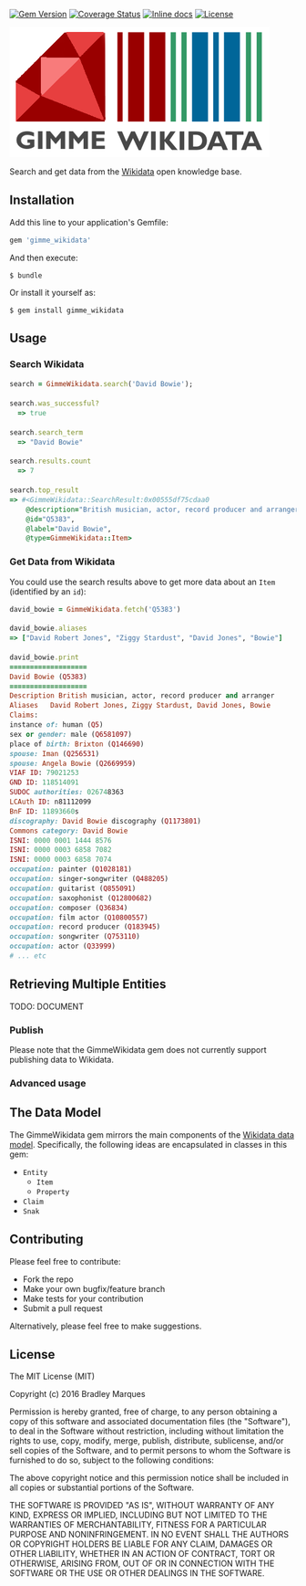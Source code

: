 [![Gem Version](http://img.shields.io/gem/v/gimme_wikidata.svg?style=flat-square)](https://rubygems.org/gems/gimme_wikidata)
[![Coverage Status](https://coveralls.io/repos/github/bradleymarques/gimme_wikidata/badge.svg?branch=master)](https://coveralls.io/github/bradleymarques/gimme_wikidata?branch=master)
[![Inline docs](http://inch-ci.org/github/bradleymarques/gimme_wikidata.svg?branch=master)](http://inch-ci.org/github/bradleymarques/gimme_wikidata)
[![License](http://img.shields.io/:license-mit-blue.svg?style=flat-square)](http://bradleymarques.mit-license.org)

![alt text](https://raw.githubusercontent.com/bradleymarques/gimme_wikidata/master/img/gimme_wikidata_logo.png "Gimme Wikidata")

Search and get data from the [Wikidata](https://www.wikidata.org/wiki/Wikidata:Main_Page) open knowledge base.

## Installation

Add this line to your application's Gemfile:

```ruby
gem 'gimme_wikidata'
```

And then execute:

    $ bundle

Or install it yourself as:

    $ gem install gimme_wikidata

## Usage

### Search Wikidata

```ruby
search = GimmeWikidata.search('David Bowie');

search.was_successful?
  => true

search.search_term
  => "David Bowie"

search.results.count
  => 7

search.top_result
=> #<GimmeWikidata::SearchResult:0x00555df75cdaa0
    @description="British musician, actor, record producer and arranger",
    @id="Q5383",
    @label="David Bowie",
    @type=GimmeWikidata::Item>
```

### Get Data from Wikidata

You could use the search results above to get more data about an `Item` (identified by an `id`):

```ruby
david_bowie = GimmeWikidata.fetch('Q5383')

david_bowie.aliases
=> ["David Robert Jones", "Ziggy Stardust", "David Jones", "Bowie"]

david_bowie.print
===================
David Bowie (Q5383)
===================
Description British musician, actor, record producer and arranger
Aliases   David Robert Jones, Ziggy Stardust, David Jones, Bowie
Claims:
instance of: human (Q5)
sex or gender: male (Q6581097)
place of birth: Brixton (Q146690)
spouse: Iman (Q256531)
spouse: Angela Bowie (Q2669959)
VIAF ID: 79021253
GND ID: 118514091
SUDOC authorities: 026748363
LCAuth ID: n81112099
BnF ID: 11893660s
discography: David Bowie discography (Q1173801)
Commons category: David Bowie
ISNI: 0000 0001 1444 8576
ISNI: 0000 0003 6858 7082
ISNI: 0000 0003 6858 7074
occupation: painter (Q1028181)
occupation: singer-songwriter (Q488205)
occupation: guitarist (Q855091)
occupation: saxophonist (Q12800682)
occupation: composer (Q36834)
occupation: film actor (Q10800557)
occupation: record producer (Q183945)
occupation: songwriter (Q753110)
occupation: actor (Q33999)
# ... etc

```

## Retrieving Multiple Entities

TODO: DOCUMENT

### Publish

Please note that the GimmeWikidata gem does not currently support publishing data to Wikidata.

### Advanced usage

## The Data Model

The GimmeWikidata gem mirrors the main components of the [Wikidata data model](https://www.mediawiki.org/wiki/Wikibase/DataModel/Primer).  Specifically, the following ideas are encapsulated in classes in this gem:

+ `Entity`
  + `Item`
  + `Property`
+ `Claim`
+ `Snak`

## Contributing

Please feel free to contribute:

+ Fork the repo
+ Make your own bugfix/feature branch
+ Make tests for your contribution
+ Submit a pull request

Alternatively, please feel free to make suggestions.

## License

The MIT License (MIT)

Copyright (c) 2016 Bradley Marques

Permission is hereby granted, free of charge, to any person obtaining a copy of this software and associated documentation files (the "Software"), to deal in the Software without restriction, including without limitation the rights to use, copy, modify, merge, publish, distribute, sublicense, and/or sell copies of the Software, and to permit persons to whom the Software is furnished to do so, subject to the following conditions:

The above copyright notice and this permission notice shall be included in all copies or substantial portions of the Software.

THE SOFTWARE IS PROVIDED "AS IS", WITHOUT WARRANTY OF ANY KIND, EXPRESS OR IMPLIED, INCLUDING BUT NOT LIMITED TO THE WARRANTIES OF MERCHANTABILITY, FITNESS FOR A PARTICULAR PURPOSE AND NONINFRINGEMENT. IN NO EVENT SHALL THE AUTHORS OR COPYRIGHT HOLDERS BE LIABLE FOR ANY CLAIM, DAMAGES OR OTHER LIABILITY, WHETHER IN AN ACTION OF CONTRACT, TORT OR OTHERWISE, ARISING FROM, OUT OF OR IN CONNECTION WITH THE SOFTWARE OR THE USE OR OTHER DEALINGS IN THE SOFTWARE.
